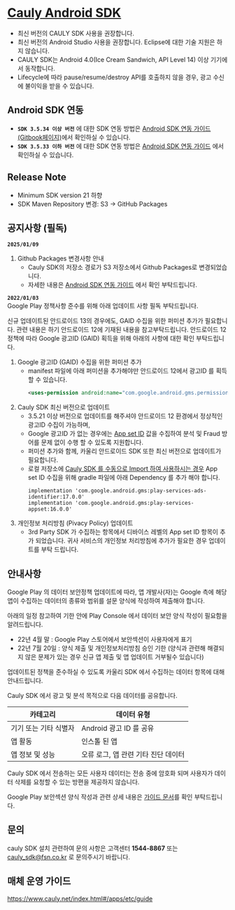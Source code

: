 [Cauly Android SDK](https://github.com/cauly/Android-SDK/blob/master/Android%20SDK%20%EC%97%B0%EB%8F%99%20%EA%B0%80%EC%9D%B4%EB%93%9C.md)
====
- 최신 버전의 CAULY SDK 사용을 권장합니다. 
- 최신 버전의 Android Studio 사용을 권장합니다. Eclipse에 대한 기술 지원은 하지 않습니다.
- CAULY SDK는 Android 4.0(Ice Cream Sandwich, API Level 14) 이상 기기에서 동작합니다.
- Lifecycle에 따라 pause/resume/destroy API를 호출하지 않을 경우, 광고 수신에 불이익을 받을 수 있습니다.

Android SDK 연동
----

- **`SDK 3.5.34 이상 버전`** 에 대한 SDK 연동 방법은 [Android SDK 연동 가이드(Gitbook페이지)](https://cauly.gitbook.io/cauly)에서 확인하실 수 있습니다.  
- **`SDK 3.5.33 이하 버전`** 에 대한 SDK 연동 방법은 [Android SDK 연동 가이드](https://github.com/cauly/Android-SDK/blob/master/Android%20SDK%20%EC%97%B0%EB%8F%99%20%EA%B0%80%EC%9D%B4%EB%93%9C.md) 에서 확인하실 수 있습니다.

Release Note
----

- Minimum SDK version 21 하향
- SDK Maven Repository 변경: S3 → GitHub Packages

공지사항 (필독)
----

**`2025/01/09`**  
1. Github Packages 변경사항 안내
   - Cauly SDK의 저장소 경로가 S3 저장소에서 Github Packages로 변경되었습니다.
   - 자세한 내용은 [Android SDK 연동 가이드](https://cauly.gitbook.io/cauly)  에서 확인 부탁드립니다.  

**`2022/01/03`**  
Google Play 정책사항 준수를 위해 아래 업데이트 사항 필독 부탁드립니다.

신규 업데이트된 안드로이드 13의 경우에도, GAID 수집을 위한 퍼미션 추가가 필요합니다. 관련 내용은 하기 안드로이드 12에 기재된 내용을 참고부탁드립니다.
안드로이드 12 정책에 따라 Google 광고ID (GAID) 획득을 위해 아래의 사항에 대한 확인 부탁드립니다.

1. Google 광고ID (GAID) 수집을 위한 퍼미션 추가 
   - manifest 파일에 아래 퍼미션을 추가해야만 안드로이드 12에서 광고ID 를 획득할 수 있습니다.
     ```xml
     <uses-permission android:name="com.google.android.gms.permission.AD_ID"/>
     ```
2. Cauly SDK 최신 버전으로 업데이트
   - 3.5.21 이상 버전으로 업데이트를 해주셔야 안드로이드 12 환경에서 정상적인 광고ID 수집이 가능하며,
   - Google 광고ID 가 없는 경우에는 [App set ID](https://developer.android.com/training/articles/app-set-id) 값을 수집하여 분석 및 Fraud 방어를 문제 없이 수행 할 수 있도록 지원합니다.
   - 퍼미션 추가와 함께, 카울리 안드로이드 SDK 또한 최신 버전으로 업데이트가 필요합니다.
   - 로컬 저장소에 [Cauly SDK 를 수동으로 Import 하여 사용하시는 경우](https://github.com/cauly/Android-SDK/tree/master/CaulyLib) App set ID 수집을 위해 gradle 파일에 아래 Dependency 를 추가 해야 합니다.
     ```
     implementation 'com.google.android.gms:play-services-ads-identifier:17.0.0'
     implementation 'com.google.android.gms:play-services-appset:16.0.0'
     ```
3. 개인정보 처리방침 (Pivacy Policy) 업데이트 
   - 3rd Party SDK 가 수집하는 항목에서 디바이스 레벨의 App set ID 항목이 추가 되었습니다. 귀사 서비스의 개인정보 처리방침에 추가가 필요한 경우 업데이트를 부탁 드립니다.

안내사항
----
Google Play 의 데이터 보안정책 업데이트에 따라, 앱 개발사(자)는 Google 측에 해당 앱이 수집하는 데이터의 종류와 범위를 설문 양식에 작성하여 제출해야 합니다.

아래의 일정 참고하여 기한 안에 Play Console 에서 데이터 보안 양식 작성이 필요함을 알려드립니다.

- 22년 4월 말 : Google Play 스토어에서 보안섹션이 사용자에게 표기
- 22년 7월 20일 : 양식 제출 및 개인정보처리방침 승인 기한 (양식과 관련해 해결되지 않은 문제가 있는 경우 신규 앱 제출 및 앱 업데이트 거부될수 있습니다)

업데이트된 정책을 준수하실 수 있도록 카울리 SDK 에서 수집하는 데이터 항목에 대해 안내드립니다.

Cauly SDK 에서 광고 및 분석 목적으로 다음 데이터를 공유합니다.

카테고리|데이터 유형
---|---
기기 또는 기타 식별자|Android 광고 ID 를 공유
앱 활동|인스톨 된 앱
앱 정보 및 성능|오류 로그, 앱 관련 기타 진단 데이터

Cauly SDK 에서 전송하는 모든 사용자 데이터는 전송 중에 암호화 되며 사용자가 데이터 삭제를 요청할 수 있는 방편을 제공하지 않습니다.

Google Play 보안섹션 양식 작성과 관련 상세 내용은 [가이드 문서](https://github.com/cauly/Android-SDK/blob/master/GooglePlay_%E1%84%87%E1%85%A9%E1%84%8B%E1%85%A1%E1%86%AB%E1%84%89%E1%85%A6%E1%86%A8%E1%84%89%E1%85%A7%E1%86%AB_%E1%84%8B%E1%85%A3%E1%86%BC%E1%84%89%E1%85%B5%E1%86%A8_%E1%84%8C%E1%85%A1%E1%86%A8%E1%84%89%E1%85%A5%E1%86%BC_%E1%84%80%E1%85%A1%E1%84%8B%E1%85%B5%E1%84%83%E1%85%B3.pdf)를 확인 부탁드립니다.


문의
----

cauly SDK 설치 관련하여 문의 사항은 고객센터 **1544-8867** 또는
<cauly_sdk@fsn.co.kr> 로 문의주시기 바랍니다.

매체 운영 가이드
----

<https://www.cauly.net/index.html#/apps/etc/guide>
